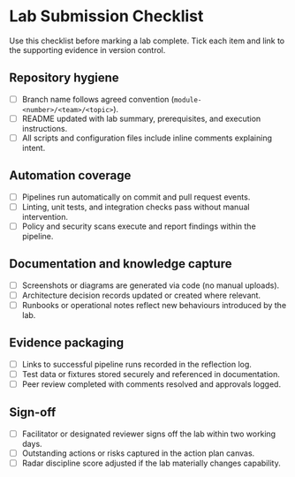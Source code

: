 # Lab Submission Checklist

Use this checklist before marking a lab complete. Tick each item and link to the supporting evidence in version control.

## Repository hygiene
- [ ] Branch name follows agreed convention (`module-<number>/<team>/<topic>`).
- [ ] README updated with lab summary, prerequisites, and execution instructions.
- [ ] All scripts and configuration files include inline comments explaining intent.

## Automation coverage
- [ ] Pipelines run automatically on commit and pull request events.
- [ ] Linting, unit tests, and integration checks pass without manual intervention.
- [ ] Policy and security scans execute and report findings within the pipeline.

## Documentation and knowledge capture
- [ ] Screenshots or diagrams are generated via code (no manual uploads).
- [ ] Architecture decision records updated or created where relevant.
- [ ] Runbooks or operational notes reflect new behaviours introduced by the lab.

## Evidence packaging
- [ ] Links to successful pipeline runs recorded in the reflection log.
- [ ] Test data or fixtures stored securely and referenced in documentation.
- [ ] Peer review completed with comments resolved and approvals logged.

## Sign-off
- [ ] Facilitator or designated reviewer signs off the lab within two working days.
- [ ] Outstanding actions or risks captured in the action plan canvas.
- [ ] Radar discipline score adjusted if the lab materially changes capability.
